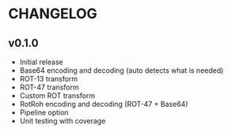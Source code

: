 CHANGELOG
=========


v0.1.0
------

* Initial release
* Base64 encoding and decoding (auto detects what is needed)
* ROT-13 transform
* ROT-47 transform
* Custom ROT transform
* RotRoh encoding and decoding (ROT-47 + Base64)
* Pipeline option
* Unit testing with coverage


